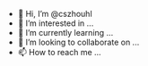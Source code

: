 - 👋 Hi, I’m @cszhouhl
- 👀 I’m interested in ...
- 🌱 I’m currently learning ...
- 💞️ I’m looking to collaborate on ...
- 📫 How to reach me ...

<!---
cszhouhl/cszhouhl is a ✨ special ✨ repository because its `README.md` (this file) appears on your GitHub profile.
You can click the Preview link to take a look at your changes.
--->

